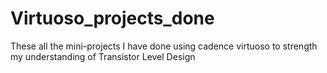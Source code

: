 # Virtuoso_projects_done
These all the mini-projects I have done using cadence virtuoso to strength my understanding of Transistor Level Design

